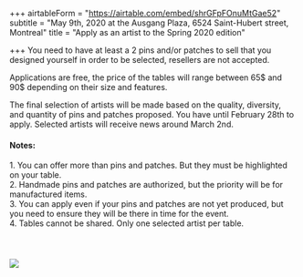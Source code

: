 +++
airtableForm = "https://airtable.com/embed/shrGFpFOnuMtGae52"
subtitle = "May 9th, 2020 at the Ausgang Plaza, 6524 Saint-Hubert street, Montreal"
title = "Apply as an artist to the Spring 2020 edition"

+++
You need to have at least a 2 pins and/or patches to sell that you designed yourself in order to be selected, resellers are not accepted.

Applications are free, the price of the tables will range between 65$ and 90$ depending on their size and features.

The final selection of artists will be made based on the quality, diversity, and quantity of pins and patches proposed. You have until February 28th to apply. Selected artists will receive news around March 2nd.

#### Notes:

1\. You can offer more than pins and patches. But they must be highlighted on your table.  
2\. Handmade pins and patches are authorized, but the priority will be for manufactured items.  
3\. You can apply even if your pins and patches are not yet produced, but you need to ensure they will be there in time for the event.  
4\. Tables cannot be shared. Only one selected artist per table.

<div class="photo tilt-right" style="position:relative;top:40px;"> <img src="/img/logo_BLK.jpg"/> </div>